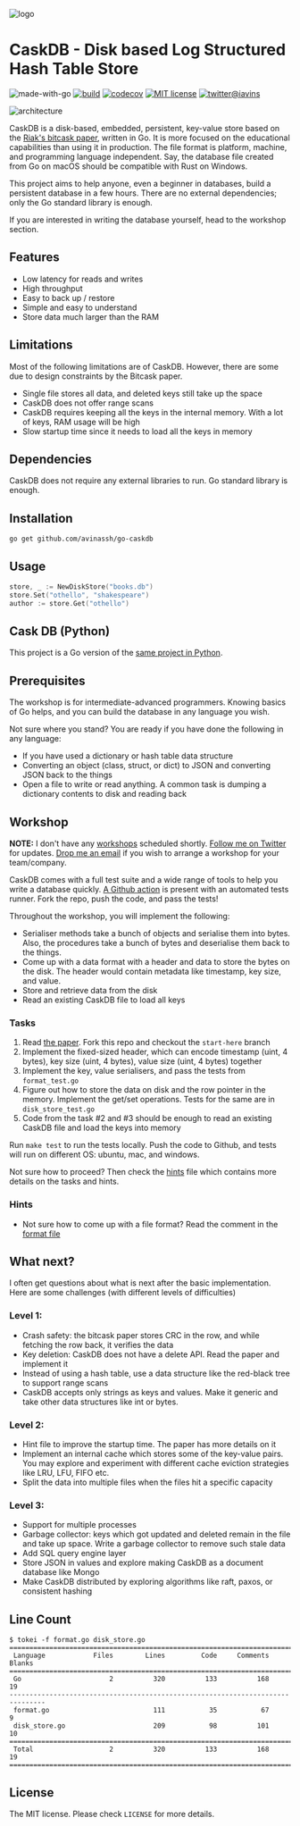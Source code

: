 ![logo](https://github.com/avinassh/py-caskdb/raw/master/assets/logo.svg)
# CaskDB - Disk based Log Structured Hash Table Store

![made-with-go](https://img.shields.io/badge/Made%20with-Go-1f425f.svg)
[![build](https://github.com/avinassh/py-caskdb/actions/workflows/build.yml/badge.svg)](https://github.com/avinassh/go-caskdb/actions/workflows/build.yml)
[![codecov](https://codecov.io/gh/avinassh/py-caskdb/branch/master/graph/badge.svg?token=9SA8Q4L7AZ)](https://codecov.io/gh/avinassh/py-caskdb)
[![MIT license](https://camo.githubusercontent.com/f7358a0a5a91ec17974d36c9d426073a0ac67a958b22319be1ba5aa32542c28d/68747470733a2f2f62616467656e2e6e65742f6769746875622f6c6963656e73652f4e61657265656e2f5374726170646f776e2e6a73)](https://github.com/avinassh/go-caskdb/blob/master/LICENSE)
[![twitter@iavins](https://img.shields.io/twitter/follow/iavins?style=social)](https://twitter.com/iavins)

![architecture](https://user-images.githubusercontent.com/640792/167299554-0fc44510-d500-4347-b680-258e224646fa.png)

CaskDB is a  disk-based, embedded, persistent, key-value store based on the [Riak's bitcask paper](https://riak.com/assets/bitcask-intro.pdf), written in Go. It is more focused on the educational capabilities than using it in production. The file format is platform, machine, and programming language independent. Say, the database file created from Go on macOS should be compatible with Rust on Windows.

This project aims to help anyone, even a beginner in databases, build a persistent database in a few hours. There are no external dependencies; only the Go standard library is enough.

If you are interested in writing the database yourself, head to the workshop section.

## Features
- Low latency for reads and writes
- High throughput
- Easy to back up / restore
- Simple and easy to understand
- Store data much larger than the RAM

## Limitations
Most of the following limitations are of CaskDB. However, there are some due to design constraints by the Bitcask paper.

- Single file stores all data, and deleted keys still take up the space
- CaskDB does not offer range scans
- CaskDB requires keeping all the keys in the internal memory. With a lot of keys, RAM usage will be high
- Slow startup time since it needs to load all the keys in memory

## Dependencies
CaskDB does not require any external libraries to run. Go standard library is enough.

## Installation
```shell
go get github.com/avinassh/go-caskdb
```

## Usage

```go
store, _ := NewDiskStore("books.db")
store.Set("othello", "shakespeare")
author := store.Get("othello")
```

## Cask DB (Python)
This project is a Go version of the [same project in Python](https://github.com/avinassh/py-caskdb). 

## Prerequisites
The workshop is for intermediate-advanced programmers. Knowing basics of Go helps, and you can build the database in any language you wish.

Not sure where you stand? You are ready if you have done the following in any language:
- If you have used a dictionary or hash table data structure
- Converting an object (class, struct, or dict) to JSON and converting JSON back to the things
- Open a file to write or read anything. A common task is dumping a dictionary contents to disk and reading back

## Workshop
**NOTE:** I don't have any [workshops](workshop.md) scheduled shortly. [Follow me on Twitter](https://twitter.com/iavins/) for updates. [Drop me an email](http://scr.im/avii) if you wish to arrange a workshop for your team/company.

CaskDB comes with a full test suite and a wide range of tools to help you write a database quickly. [A Github action](https://github.com/avinassh/go-caskdb/blob/master/.github/workflows/build.yml) is present with an automated tests runner. Fork the repo, push the code, and pass the tests!

Throughout the workshop, you will implement the following:
- Serialiser methods take a bunch of objects and serialise them into bytes. Also, the procedures take a bunch of bytes and deserialise them back to the things.
- Come up with a data format with a header and data to store the bytes on the disk. The header would contain metadata like timestamp, key size, and value.
- Store and retrieve data from the disk
- Read an existing CaskDB file to load all keys

### Tasks
1. Read [the paper](https://riak.com/assets/bitcask-intro.pdf). Fork this repo and checkout the `start-here` branch
2. Implement the fixed-sized header, which can encode timestamp (uint, 4 bytes), key size (uint, 4 bytes), value size (uint, 4 bytes) together
3. Implement the key, value serialisers, and pass the tests from `format_test.go`
4. Figure out how to store the data on disk and the row pointer in the memory. Implement the get/set operations. Tests for the same are in `disk_store_test.go`
5. Code from the task #2 and #3 should be enough to read an existing CaskDB file and load the keys into memory

Run `make test` to run the tests locally. Push the code to Github, and tests will run on different OS: ubuntu, mac, and windows.

Not sure how to proceed? Then check the [hints](hints.md) file which contains more details on the tasks and hints.

### Hints
- Not sure how to come up with a file format? Read the comment in the [format file](format.go)

## What next?
I often get questions about what is next after the basic implementation. Here are some challenges (with different levels of difficulties)

### Level 1:
- Crash safety: the bitcask paper stores CRC in the row, and while fetching the row back, it verifies the data
- Key deletion: CaskDB does not have a delete API. Read the paper and implement it
- Instead of using a hash table, use a data structure like the red-black tree to support range scans
- CaskDB accepts only strings as keys and values. Make it generic and take other data structures like int or bytes.

### Level 2:
- Hint file to improve the startup time. The paper has more details on it
- Implement an internal cache which stores some of the key-value pairs. You may explore and experiment with different cache eviction strategies like LRU, LFU, FIFO etc.
- Split the data into multiple files when the files hit a specific capacity

### Level 3:
- Support for multiple processes
- Garbage collector: keys which got updated and deleted remain in the file and take up space. Write a garbage collector to remove such stale data
- Add SQL query engine layer
- Store JSON in values and explore making CaskDB as a document database like Mongo
- Make CaskDB distributed by exploring algorithms like raft, paxos, or consistent hashing

## Line Count

```shell
$ tokei -f format.go disk_store.go
===============================================================================
 Language            Files        Lines         Code     Comments       Blanks
===============================================================================
 Go                      2          320          133          168           19
-------------------------------------------------------------------------------
 format.go                          111           35           67            9
 disk_store.go                      209           98          101           10
===============================================================================
 Total                   2          320          133          168           19
===============================================================================
```

## License
The MIT license. Please check `LICENSE` for more details.
